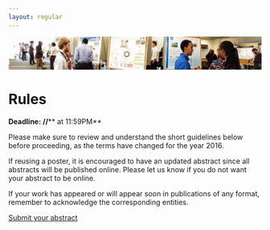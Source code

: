 ```yaml
---
layout: regular
---
```

![](/img/posterview.jpg)

Rules
===

**Deadline: **/**/**** at 11:59PM**

Please make sure to review and understand the short guidelines below before proceeding, as the terms have changed for the year 2016.

If reusing a poster, it is encouraged to have an updated abstract since all abstracts will be published online. Please let us know if you do not want your abstract to be online.

If your work has appeared or will appear soon in publications of any format, remember to acknowledge the corresponding entities.

<p><a href="https://easychair.org/conferences/?conf=muplnt2017" target="_blank" class="btn btn-primary btn-xl page-scroll">Submit your abstract</a></p>
